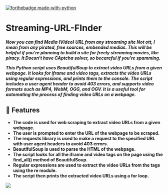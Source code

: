 [![forthebadge made-with-python](http://ForTheBadge.com/images/badges/made-with-python.svg)](https://www.python.org/)

# Streaming-URL-FInder
***Now you can find Media (Video) URL from any streaming site Not ott, I mean from any pirated, free sources, embended medias. This will be helpful if you're planning to build a site for freely streaming movies, like piracy. It Doesn't have CAptcha solver, so becareful if you're spamming.***

***This Python script uses BeautifulSoup to extract video URLs from a given webpage. It looks for iframe and video tags, extracts the video URLs using regular expressions, and prints them to the console. The script includes a user agent header to avoid 403 errors, and supports video formats such as MP4, WebM, OGG, and OGV. It is a useful tool for automating the process of finding video URLs on a webpage.***

## 🔗 Features
- **The code is used for web scraping to extract video URLs from a given webpage.**
- **The user is prompted to enter the URL of the webpage to be scraped.**
- **The requests library is used to make a request to the specified URL with user agent headers to avoid 403 errors.**
- **BeautifulSoup is used to parse the HTML of the webpage.**
- **The script looks for all the iframe and video tags on the page using the find_all() method of BeautifulSoup.**
- **Regular expressions are used to extract the video URLs from the tags using the re module.**
- **The script then prints the extracted video URLs using a for loop.**


[![](https://visitcount.itsvg.in/api?id=SIDDHU123M&icon=0&color=0)](https://visitcount.itsvg.in)
